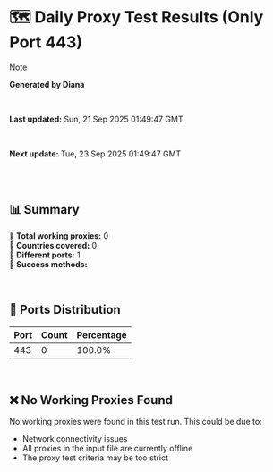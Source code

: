 # 🗺️ Daily Proxy Test Results (Only Port 443)

> [!NOTE]
>
> **Generated by Diana**
>
> <br/>
>
> **Last updated:** Sun, 21 Sep 2025 01:49:47 GMT
>
> <br/>
>
> **Next update:** Tue, 23 Sep 2025 01:49:47 GMT
>
> <br/>
>

</br>

## 📊 Summary

**🔹 Total working proxies:** 0  
**🔹 Countries covered:** 0  
**🔹 Different ports:** 1  
**🔹 Success methods:** 

<br/>

## 🔌 Ports Distribution

| Port | Count | Percentage |
|------|-------|------------|
| 443  | 0     | 100.0%     |

<br/>

## ❌ No Working Proxies Found

No working proxies were found in this test run. This could be due to:

- Network connectivity issues
- All proxies in the input file are currently offline
- The proxy test criteria may be too strict

